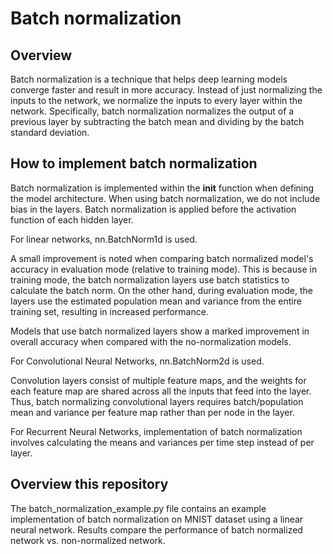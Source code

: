 # Batch normalization

## Overview

Batch normalization is a technique that helps deep learning models converge faster and result in more accuracy. Instead of just normalizing the inputs to the network, we normalize the inputs to every layer within the network. Specifically, batch normalization normalizes the output of a previous layer by subtracting the batch mean and dividing by the batch standard deviation.

## How to implement batch normalization

Batch normalization is implemented within the __init__ function when defining the model architecture. When using batch normalization, we do not include bias in the layers. Batch normalization is applied before the activation function of each hidden layer.

For linear networks, nn.BatchNorm1d is used.

A small improvement is noted when comparing batch normalized model's accuracy in evaluation mode (relative to training mode). This is because in training mode, the batch normalization layers use batch statistics to calculate the batch norm. On the other hand, during evaluation mode, the layers use the estimated population mean and variance from the entire training set, resulting in increased performance.

Models that use batch normalized layers show a marked improvement in overall accuracy when compared with the no-normalization models.

For Convolutional Neural Networks, nn.BatchNorm2d is used.

Convolution layers consist of multiple feature maps, and the weights for each feature map are shared across all the inputs that feed into the layer. Thus, batch normalizing convolutional layers requires batch/population mean and variance per feature map rather than per node in the layer.

For Recurrent Neural Networks, implementation of batch normalization involves calculating the means and variances per time step instead of per layer.

## Overview this repository

The batch_normalization_example.py file contains an example implementation of batch normalization on MNIST dataset using a linear neural network. Results compare the performance of batch normalized network vs. non-normalized network.
